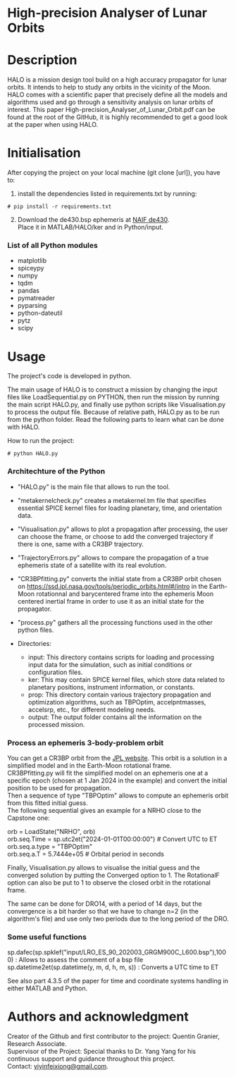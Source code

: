 # High-precision Analyser of Lunar Orbits

# Description

HALO is a mission design tool build on a high accuracy propagator for lunar orbits. It intends to help to study any orbits in the vicinity of the Moon. HALO comes with a scientific paper that precisely define all the models and algorithms used and go through a sensitivity analysis on lunar orbits of interest. This paper High-precision_Analyser_of_Lunar_Orbit.pdf can be found at the root of the GitHub, it is highly recommended to get a good look at the paper when using HALO.

# Initialisation

After copying the project on your local machine (git clone [url]), you have to:

1. install the dependencies listed in requirements.txt by running:
```language
# pip install -r requirements.txt
```
2. Download the de430.bsp ephemeris at [NAIF de430](https://naif.jpl.nasa.gov/pub/naif/generic_kernels/spk/planets/).   
   Place it in MATLAB/HALO/ker and in Python/input.


### List of all Python modules
- matplotlib
- spiceypy
- numpy
- tqdm
- pandas
- pymatreader
- pyparsing
- python-dateutil
- pytz
- scipy

# Usage

The project's code is developed in python.

The main usage of HALO is to construct a mission by changing the input files like LoadSequential.py on PYTHON, then run the mission by running the main script HALO.py, and finally use python scripts like Visualisation.py to process the output file. Because of relative path, HALO.py as to be run from the python folder.
Read the following parts to learn what can be done with HALO.

How to run the project:
```language
# python HALO.py
```

### Architechture of the Python
- "HALO.py" is the main file that allows to run the tool.  
- "metakernelcheck.py" creates a metakernel.tm file that specifies essential SPICE kernel files for loading planetary, time, and orientation data.  
- "Visualisation.py" allows to plot a propagation after processing, the user can choose the frame, or choose to add the converged trajectory if there is one, same with a CR3BP trajectory.  
- "TrajectoryErrors.py" allows to compare the propagation of a true ephemeris state of a satellite with its real evolution.   
- "CR3BPfitting.py" converts the initial state from a CR3BP orbit chosen on https://ssd.jpl.nasa.gov/tools/periodic_orbits.html#/intro in the Earth-Moon rotationnal and barycentered frame into the ephemeris Moon centered inertial frame in order to use it as an initial state for the propagator.   
- "process.py" gathers all the processing functions used in the other python files.

- Directories:
  - input: This directory contains scripts for loading and processing input data for the simulation, such as initial conditions or configuration files.
  - ker: This may contain SPICE kernel files, which store data related to planetary positions, instrument information, or constants.
  - prop: This directory contain various trajectory propagation and optimization algorithms, such as TBPOptim, accelpntmasses, accelsrp, etc., for different modeling needs.
  - output: The output folder contains all the information on the processed mission.

### Process an ephemeris 3-body-problem orbit
You can get a CR3BP orbit from the [JPL website](https://ssd.jpl.nasa.gov/tools/periodic_orbits.html#/intro). This orbit is a solution in a simplified model and in the Earth-Moon rotational frame.   
CR3BPfitting.py will fit the simplified model on an ephemeris one at a specific epoch (chosen at 1 Jan 2024 in the example) and convert the initial position to be used for propagation.   
Then a sequence of type "TBPOptim" allows to compute an ephemeris orbit from this fitted initial guess.    
The following sequential gives an example for a NRHO close to the Capstone one:  

   orb = LoadState("NRHO", orb)  
   orb.seq.Time = sp.utc2et("2024-01-01T00:00:00")  # Convert UTC to ET  
   orb.seq.a.type = "TBPOptim"  
   orb.seq.a.T = 5.7444e+05  # Orbital period in seconds  

Finally, Visualisation.py allows to visualise the initial guess and the converged solution by putting the Converged option to 1. The RotationalF option can also be put to 1 to observe the closed orbit in the rotational frame.   

The same can be done for DRO14, with a period of 14 days, but the convergence is a bit harder so that we have to change n=2 (in the algorithm's file) and use only two periods due to the long period of the DRO.

### Some useful functions
sp.dafec(sp.spklef("input/LRO_ES_90_202003_GRGM900C_L600.bsp"),1000)    :    Allows to assess the comment of a bsp file
sp.datetime2et(sp.datetime(y, m, d, h, m, s))                           :    Converts a UTC time to ET

See also part 4.3.5 of the paper for time and coordinate systems handling in either MATLAB and Python.

# Authors and acknowledgment

Creator of the Github and first contributor to the project: Quentin Granier, Research Associate.  
Supervisor of the Project: Special thanks to Dr. Yang Yang for his continuous support and guidance throughout this project. Contact: yiyinfeixiong@gmail.com.
